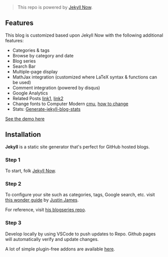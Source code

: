 > This repo is powered by [Jekyll Now](https://github.com/barryclark/jekyll-now).

## Features

This blog is customized based upon Jekyll Now with the following additional features:

- Categories & tags
- Browse by category and date
- Blog series
- Search Bar
- Multiple-page display
- MathJax integration (customized where LaTeX syntax & functions can be used)
- Comment integration (powered by disqus)
- Google Analytics
- Related Posts [link1](https://blog.webjeda.com/jekyll-related-posts/), [link2](https://medium.com/@jsware/jekyll-related-posts-f2bc1f420b5e)
- Change fonts to Computer Modern [cmu](https://stackoverflow.com/questions/6476351/how-to-use-the-computer-modern-font-in-webpages), [how to change](http://sebrink.de/Google-Webfonts-for-my-Jekyll/)
- Stats: [Generate-jekyll-blog-stats](https://sylhare.github.io/2021/05/26/Generate-jekyll-blog-stats.html)

[See the demo here](https://thanhqtran.github.io)

## Installation

**Jekyll** is a static site generator that's perfect for GitHub hosted blogs.

### Step 1

To start, folk [Jekyll Now](https://github.com/barryclark/jekyll-now).

### Step 2

To configure your site such as categories, tags, Google search, etc. 
visit [this wonder guide](https://digitaldrummerj.me/blogging-on-github-part-1-getting-started/?fbclid=IwAR0KH2V54ufXkwIILC0vOsMfnzOA_jr57yJGhIRVTeZot94yW9Uet0rWdhc) by [Justin James](https://digitaldrummerj.me/about/).

For reference, visit [his blogseries repo](https://github.com/digitaldrummerj/jekyllforblogseries).

### Step 3

Develop locally by using VSCode to push updates to Repo. Github pages will automatically verify and update changes. 

A lot of simple plugin-free addons are available [here](https://jekyllcodex.org/without-plugins/).
